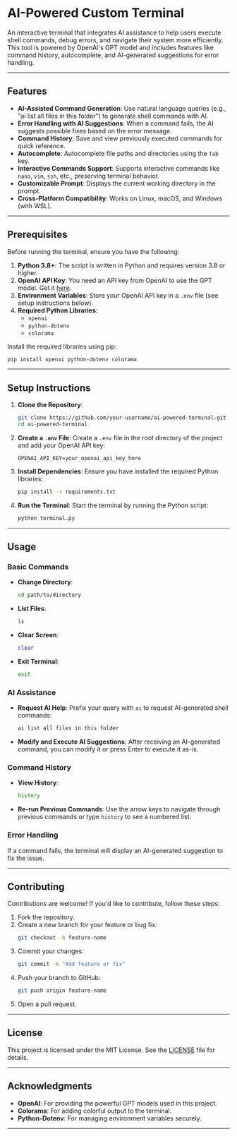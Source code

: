 # AI-Powered Custom Terminal

An interactive terminal that integrates AI assistance to help users execute shell commands, debug errors, and navigate their system more efficiently. This tool is powered by OpenAI's GPT model and includes features like command history, autocomplete, and AI-generated suggestions for error handling.

---

## Features

- **AI-Assisted Command Generation**: Use natural language queries (e.g., "ai list all files in this folder") to generate shell commands with AI.
- **Error Handling with AI Suggestions**: When a command fails, the AI suggests possible fixes based on the error message.
- **Command History**: Save and view previously executed commands for quick reference.
- **Autocomplete**: Autocomplete file paths and directories using the `Tab` key.
- **Interactive Commands Support**: Supports interactive commands like `nano`, `vim`, `ssh`, etc., preserving terminal behavior.
- **Customizable Prompt**: Displays the current working directory in the prompt.
- **Cross-Platform Compatibility**: Works on Linux, macOS, and Windows (with WSL).

---

## Prerequisites

Before running the terminal, ensure you have the following:

1. **Python 3.8+**: The script is written in Python and requires version 3.8 or higher.
2. **OpenAI API Key**: You need an API key from OpenAI to use the GPT model. Get it [here](https://platform.openai.com/account/api-keys).
3. **Environment Variables**: Store your OpenAI API key in a `.env` file (see setup instructions below).
4. **Required Python Libraries**:
   - `openai`
   - `python-dotenv`
   - `colorama`

Install the required libraries using pip:

```bash
pip install openai python-dotenv colorama
```

---

## Setup Instructions

1. **Clone the Repository**:
   ```bash
   git clone https://github.com/your-username/ai-powered-terminal.git
   cd ai-powered-terminal
   ```

2. **Create a `.env` File**:
   Create a `.env` file in the root directory of the project and add your OpenAI API key:
   ```
   OPENAI_API_KEY=your_openai_api_key_here
   ```

3. **Install Dependencies**:
   Ensure you have installed the required Python libraries:
   ```bash
   pip install -r requirements.txt
   ```

4. **Run the Terminal**:
   Start the terminal by running the Python script:
   ```bash
   python terminal.py
   ```

---

## Usage

### Basic Commands

- **Change Directory**:
  ```bash
  cd path/to/directory
  ```

- **List Files**:
  ```bash
  ls
  ```

- **Clear Screen**:
  ```bash
  clear
  ```

- **Exit Terminal**:
  ```bash
  exit
  ```

### AI Assistance

- **Request AI Help**:
  Prefix your query with `ai` to request AI-generated shell commands:
  ```bash
  ai list all files in this folder
  ```

- **Modify and Execute AI Suggestions**:
  After receiving an AI-generated command, you can modify it or press Enter to execute it as-is.

### Command History

- **View History**:
  ```bash
  history
  ```

- **Re-run Previous Commands**:
  Use the arrow keys to navigate through previous commands or type `history` to see a numbered list.

### Error Handling

If a command fails, the terminal will display an AI-generated suggestion to fix the issue.

---

## Contributing

Contributions are welcome! If you'd like to contribute, follow these steps:

1. Fork the repository.
2. Create a new branch for your feature or bug fix:
   ```bash
   git checkout -b feature-name
   ```
3. Commit your changes:
   ```bash
   git commit -m "Add feature or fix"
   ```
4. Push your branch to GitHub:
   ```bash
   git push origin feature-name
   ```
5. Open a pull request.

---

## License

This project is licensed under the MIT License. See the [LICENSE](LICENSE) file for details.

---

## Acknowledgments

- **OpenAI**: For providing the powerful GPT models used in this project.
- **Colorama**: For adding colorful output to the terminal.
- **Python-Dotenv**: For managing environment variables securely.

---
